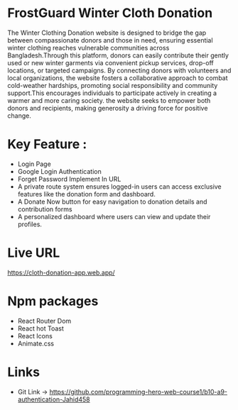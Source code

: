 
# FrostGuard Winter Cloth Donation 


The Winter Clothing Donation website is designed to bridge the gap between compassionate donors and those in need, ensuring essential winter clothing reaches vulnerable communities across Bangladesh.Through this platform, donors can easily contribute their gently used or new winter garments via convenient pickup services, drop-off locations, or targeted campaigns. By connecting donors with volunteers and local organizations, the website fosters a collaborative approach to combat cold-weather hardships, promoting social responsibility and community support.This encourages individuals to participate actively in creating a warmer and more caring society. the website seeks to empower both donors and recipients, making generosity a driving force for positive change.

# Key Feature :
- Login Page
- Google Login Authentication
- Forget Password Implement In URL
- A private route system ensures logged-in users can access exclusive features like the donation form and dashboard.
- A Donate Now button for easy navigation to donation details and contribution forms
- A personalized dashboard where users can view and update their profiles.

# Live URL 
https://cloth-donation-app.web.app/

# Npm packages
* React Router Dom
* React hot Toast
* React Icons
* Animate.css

# Links

 - Git Link -> https://github.com/programming-hero-web-course1/b10-a9-authentication-Jahid458

